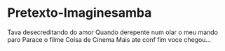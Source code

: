 # Pretexto-Imaginesamba

Tava desecreditando do amor
Quando derepente num olar o meu mando paro
Parace o filme
Coisa de Cinema
Mais ate conf fim voce chegou...
